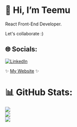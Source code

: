 # 👋 Hi, I’m Teemu
React Front-End Developer.

Let's collaborate :)

## 🌐 Socials:
[![LinkedIn](https://img.shields.io/badge/LinkedIn-%230077B5.svg?logo=linkedin&logoColor=white)]([https://linkedin.com/in/anastasia-pirus](https://www.linkedin.com/in/temevh/)) 

✨ [My Website](https://www.teemuh.com) ✨

# 📊 GitHub Stats:
![](https://github-readme-stats.vercel.app/api?username=temevh&theme=darcula&hide_border=true&include_all_commits=false&count_private=false)<br/>
![](https://github-readme-streak-stats.herokuapp.com/?user=temevh&theme=darcula&hide_border=true)<br/>
![](https://github-readme-stats.vercel.app/api/top-langs/?username=temevh&theme=darcula&hide_border=true&include_all_commits=false&count_private=false&layout=compact)


<!-- Proudly created with GPRM ( https://gprm.itsvg.in ) -->
